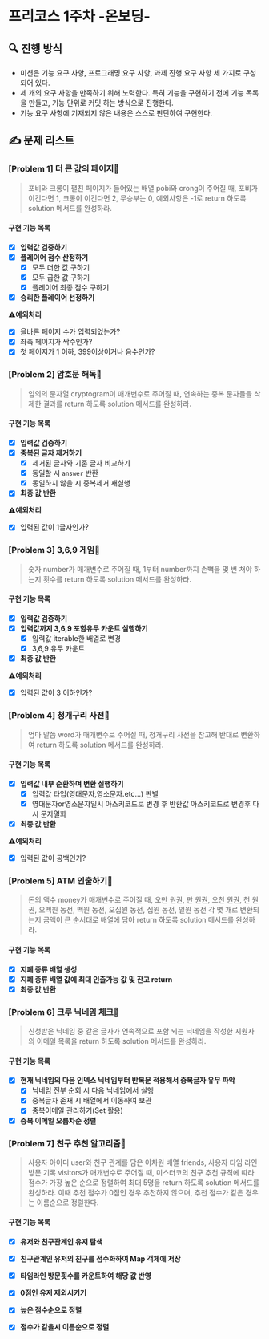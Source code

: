 # 프리코스 1주차 -온보딩-
## 🔍 진행 방식
* 미션은 기능 요구 사항, 프로그래밍 요구 사항, 과제 진행 요구 사항 세 가지로 구성되어 있다.
* 세 개의 요구 사항을 만족하기 위해 노력한다. 특히 기능을 구현하기 전에 기능 목록을 만들고, 기능 단위로 커밋 하는 방식으로 진행한다.
* 기능 요구 사항에 기재되지 않은 내용은 스스로 판단하여 구현한다.

## ✍ 문제 리스트
### [Problem 1] 더 큰 값의 페이지📖
> 포비와 크롱이 펼친 페이지가 들어있는 배열 pobi와 crong이 주어질 때, 포비가 이긴다면 1, 크롱이 이긴다면 2, 무승부는 0, 예외사항은 -1로 return 하도록 solution 메서드를 완성하라.

#### 구현 기능 목록
 * [x] **입력값 검증하기** 
 * [x] **플레이어 점수 산정하기**
    * [x] 모두 더한 값 구하기
    * [x] 모두 곱한 값 구하기
    * [x] 플레이어 최종 점수 구하기
 * [x] **승리한 플레이어 선정하기**

**⚠예외처리**

* [x] 올바른 페이지 수가 입력되었는가?
* [x] 좌측 페이지가 짝수인가?
* [x] 첫 페이지가 1 이하, 399이상이거나 음수인가?

### [Problem 2] 암호문 해독📜
> 임의의 문자열 cryptogram이 매개변수로 주어질 때, 연속하는 중복 문자들을 삭제한 결과를 return 하도록 solution 메서드를 완성하라.

#### 구현 기능 목록
 * [x] **입력값 검증하기** 
 * [x] **중복된 글자 제거하기**
    * [x] 제거된 글자와 기존 글자 비교하기
    * [x] 동일할 시 `answer` 반환
    * [x] 동일하지 않을 시 중복제거 재실행
 * [x] **최종 값 반환**

**⚠예외처리**
  * [x] 입력된 값이 1글자인가?

### [Problem 3] 3,6,9 게임👏
> 숫자 number가 매개변수로 주어질 때, 1부터 number까지 손뼉을 몇 번 쳐야 하는지 횟수를 return 하도록 solution 메서드를 완성하라.

#### 구현 기능 목록
 * [x] **입력값 검증하기** 
 * [x] **입력값까지 3,6,9 포함유무 카운트 실행하기**
    * [x] 입력값 iterable한 배열로 변경
    * [x] 3,6,9 유무 카운트
 * [x] **최종 값 반환**

**⚠예외처리**
  * [x] 입력된 값이 3 이하인가?

### [Problem 4] 청개구리 사전🐸
> 엄마 말씀 word가 매개변수로 주어질 때, 청개구리 사전을 참고해 반대로 변환하여 return 하도록 solution 메서드를 완성하라.

#### 구현 기능 목록
 * [x] **입력값 내부 순환하며 변환 실행하기**
    * [x] 입력값 타입(영대문자,영소문자.etc...) 판별
    * [x] 영대문자or영소문자일시 아스키코드로 변경 후 반환값 아스키코드로 변경후 다시 문자열화
 * [x] **최종 값 반환**
 
**⚠예외처리**
  * [x] 입력된 값이 공백인가?

### [Problem 5] ATM 인출하기🏦
> 돈의 액수 money가 매개변수로 주어질 때, 오만 원권, 만 원권, 오천 원권, 천 원권, 오백원 동전, 백원 동전, 오십원 동전, 십원 동전, 일원 동전 각 몇 개로 변환되는지 금액이 큰 순서대로 배열에 담아 return 하도록 solution 메서드를 완성하라.

#### 구현 기능 목록
 * [x] **지폐 종류 배열 생성**
 * [x] **지폐 종류 배열 값에 최대 인출가능 값 및 잔고 return**
 * [x] **최종 값 반환**

### [Problem 6] 크루 닉네임 체크🤲
> 신청받은 닉네임 중 같은 글자가 연속적으로 포함 되는 닉네임을 작성한 지원자의 이메일 목록을 return 하도록 solution 메서드를 완성하라.

#### 구현 기능 목록
 * [x] **현재 닉네임의 다음 인덱스 닉네임부터 반복문 적용해서 중복글자 유무 파악**
    * [x] 닉네임 전부 순회 시 다음 닉네임에서 실행
    * [x] 중복글자 존재 시 배열에서 이동하여 보관
    * [x] 중복이메일 관리하기(Set 활용)
 * [x] **중복 이메일 오름차순 정렬**

### [Problem 7] 친구 추천 알고리즘👬
> 사용자 아이디 user와 친구 관계를 담은 이차원 배열 friends, 사용자 타임 라인 방문 기록 visitors가 매개변수로 주어질 때, 미스터코의 친구 추천 규칙에 따라 점수가 가장 높은 순으로 정렬하여 최대 5명을 return 하도록 solution 메서드를 완성하라. 이때 추천 점수가 0점인 경우 추천하지 않으며, 추천 점수가 같은 경우는 이름순으로 정렬한다.

#### 구현 기능 목록
 * [x] **유저와 친구관계인 유저 탐색**
 * [x] **친구관계인 유저의 친구를 점수화하여 Map 객체에 저장**
 * [x] **타임라인 방문횟수를 카운트하여 해당 값 반영**
 * [x] **0점인 유저 제외시키기**
 * [x] **높은 점수순으로 정렬**
 * [x] **점수가 같을시 이름순으로 정렬**

